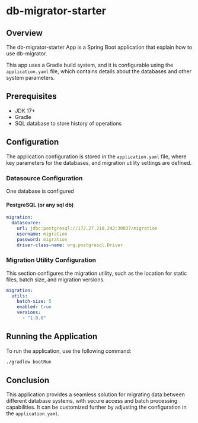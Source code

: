 
# db-migrator-starter

## Overview

The db-migrator-starter App is a Spring Boot application that explain how to use db-migrator.

This app uses a Gradle build system, and it is configurable using the `application.yaml` file, which contains details about the databases and other system parameters.

## Prerequisites

- JDK 17+
- Gradle
- SQL database to store history of operations

## Configuration

The application configuration is stored in the `application.yaml` file, where key parameters for the databases, and migration utility settings are defined.


### Datasource Configuration

One database is configured

#### PostgreSQL (or any sql db)

```yaml
migration:
  datasource:
    url: jdbc:postgresql://172.27.210.242:30037/migration
    username: migration
    password: migration
    driver-class-name: org.postgresql.Driver
```


### Migration Utility Configuration

This section configures the migration utility, such as the location for static files, batch size, and migration versions.

```yaml
migration:
  utils:
    batch-size: 5
    enabled: true
    versions:
      - "1.0.0"
```

## Running the Application

To run the application, use the following command:

```bash
./gradlew bootRun
```
## Conclusion

This application provides a seamless solution for migrating data between different database systems, with secure access and batch processing capabilities. It can be customized further by adjusting the configuration in the `application.yaml`.
